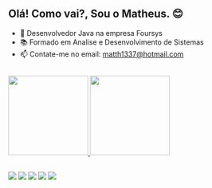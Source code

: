 ## Olá! Como vai?, Sou o Matheus. 😊



- 🔭 Desenvolvedor Java na empresa Foursys
- 📚 Formado em Analise e Desenvolvimento de Sistemas
- 📫 Contate-me no email: matth1337@hotmail.com

##

<div>
<a href="https://github.com/MattheusAbreu">
<img height="160em" src="https://github-readme-stats.vercel.app/api?username=MattheusAbreu&show_icons=true&theme=radical&include_all_commits=true&count_private=true"/>
<img height="160em" src="https://github-readme-stats.vercel.app/api/top-langs/?username=MattheusAbreu&layout=compact&langs_count=7&theme=radical"/>
</div>


##


 <div> 
  <a href = "https://github.com/MattheusAbreu"><img src="https://img.shields.io/badge/GitHub-100000?style=for-the-badge&logo=github&logoColor=white" 
target="_blank"></a>
  <a href = "https://www.instagram.com/abreumattheus/"><img src="https://img.shields.io/badge/Instagram-E4405F?style=for-the-badge&logo=instagram&logoColor=white"
target="_blank"></a>
  <a href="https://www.linkedin.com/in/matheus-henrique-abreu-de-freitas-191473227" target="_blank"><img src="https://img.shields.io/badge/-LinkedIn-%230077B5?style=for-the-badge&logo=linkedin&logoColor=white" 
target="_blank"></a> 
  <a href = "mailto:matth1337@hotmail.com"><img src="https://img.shields.io/badge/Microsoft_Outlook-0078D4?style=for-the-badge&logo=microsoft-outlook&logoColor=white" 
target="_blank"></a>
  <a href = "https://www.linkedin.com/in/matheus-henrique-abreu-de-freitas-191473227"><img src="https://img.shields.io/badge/Steam-000000?style=for-the-badge&logo=steam&logoColor=white"
target="_blank"></a>
  
  
</div>
